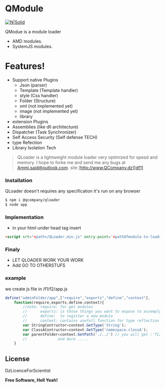 # QModule

[![N|Solid](https://storage.jumpshare.com/preview/F3wMY4nPf--XqiTv7L1coZ3SLfmf1xptQ9CicdjaxzRbGME59CvDU91nU9WKDqrulBQ66uXHlai1bGyW9gbBVlNlSmh0egFbdyHzE6LvoMAI4av1wcwKsmUDuTGzHRrg)](https://www.QDev.dz/products/QLoader)

QModue is a module loader
  - AMD modules. 
  - SystemJS modules.
 
#  Features!
  - Support native Plugins
    - Json (parser)
    - Template (Template handler)
    - style (Css handler) 
    - Folder (Structure)
    - xml (not implemented yet)
    - image (not implemented yet)
    - library
   - extension Plugins
   - Assemblies (like dll architecture)
   - Dispatcher (Task Synchronizer)
   - Self Access Security (Self defense TECH)
   - type Refection 
   - Library Isolation Tech
 
> QLoader is a lightweight module loader very optimized for speed and memory. I hope to forke me and send me any bugs at Ammi.said@outlook.com.  site [http://www.QCompany.dz][df1]
### Installation

QLoader doesn't requires any specification it's run on any browser

```sh
$ npm i @qcompany/qloader
$ node app
```
### Implementation

- in your html under head tag insert 
````html
<script srt="<path>/QLoader.min.js" entry-point='<pathOfmodule-to-load>' ></script>
````

### Finaly

 - LET QLOADER WORK YOUR WORK
 - Add GO TO OTHERSTUFS

### example 
we create js file in <root>/f1/f2/app.js
```js
define("adminFolder/app",["require","exports","define","context"],
    function(require,exports,define,context){
        //note: require: for get modules
        //      exports: is those things you want to expose to assemply
        //      define:  to register a new module
        //      context: contains usefull function for type reflection
        var StringContructor=context.GetType('String');
        var ClassAContructor=context.GetType('namespace.classA');
        var parentFolder=context.GetPath('./../') // you will get :'f1/f2/';
        //              and more .....
    }
```` 

License
----
DzLicenceForScientist

**Free Software, Hell Yeah!**
